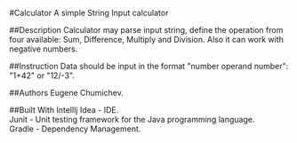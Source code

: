 #Calculator 
A simple String Input calculator

##Description 
Calculator may parse input string, define the operation from four available: Sum, Difference, Multiply and Division.
Also it can work with negative numbers.

##Instruction
Data should be input in the format "number operand number":\
"1+42" or "12/-3".

##Authors
Eugene Chumichev.

##Built With
IntellIj Idea - IDE.\
Junit - Unit testing framework for the Java programming language.\
Gradle - Dependency Management.
